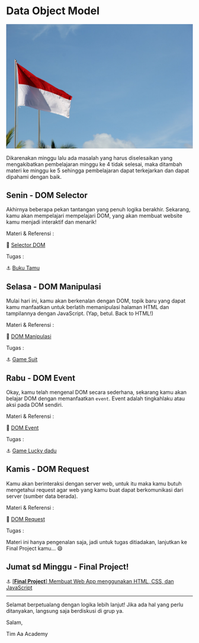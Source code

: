 # Data Object Model

![Week 5](./week-5/assets/week-5.jpg)

Dikarenakan minggu lalu ada masalah yang harus diselesaikan yang mengakibatkan pembelajaran minggu ke 4 tidak selesai, maka ditambah materi ke minggu ke 5 sehingga pembelajaran dapat terkejarkan dan dapat dipahami dengan baik.

## Senin - DOM Selector
Akhirnya beberapa pekan tantangan yang penuh logika berakhir. Sekarang, kamu akan mempelajari mempelajari DOM, yang akan membuat website kamu menjadi interaktif dan menarik!

Materi & Referensi :

:notebook_with_decorative_cover:
[Selector DOM](./week-5/learn/js-dom-basic.md)


Tugas :

:anchor: [Buku Tamu](./week-5/challenge/buku-tamu.md)

## Selasa - DOM Manipulasi
Mulai hari ini, kamu akan berkenalan dengan DOM, topik baru yang dapat kamu manfaatkan untuk berlatih memanipulasi halaman HTML dan tampilannya dengan JavaScript. (Yap, betul. Back to HTML!)

Materi & Referensi :

:notebook_with_decorative_cover:
[DOM Manipulasi](./week-5/learn/js-dom-manipulate.md)

Tugas :

:anchor: [Game Suit](./week-5/challenge/game-suit.md)

## Rabu - DOM Event
Okay, kamu telah mengenal DOM secara sederhana, sekarang kamu akan belajar DOM dengan memanfaatkan `event`. Event adalah tingkahlaku atau aksi pada DOM sendiri.

Materi & Referensi :

:notebook_with_decorative_cover:
[DOM Event](./week-5/learn/js-dom-event.md)

Tugas :

:anchor: [Game Lucky dadu](./week-5/challenge/game-lucky-dadu.md)

## Kamis - DOM Request
Kamu akan berinteraksi dengan server web, untuk itu maka kamu butuh mengetahui request agar web yang kamu buat dapat berkomunikasi dari server (sumber data berada).

Materi & Referensi :

:notebook_with_decorative_cover:
[DOM Request](./week-5/learn/js-dom-request.md)

Tugas : 

Materi ini hanya pengenalan saja, jadi untuk tugas ditiadakan, lanjutkan ke Final Project kamu... :smile:

## Jumat sd Minggu - Final Project!

:anchor:
[[**Final Project**] Membuat Web App menggunakan HTML, CSS, dan JavaScript](./week-4/challenge/anchor-js-dom-web-app.md)

-----

Selamat berpetualang dengan logika lebih lanjut! Jika ada hal yang perlu ditanyakan, langsung saja berdiskusi di grup ya.

Salam,

Tim Aa Academy
